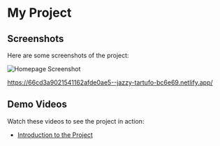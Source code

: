  # My Project

## Screenshots

Here are some screenshots of the project:

![Homepage Screenshot](app.png)
 
https://66cd3a9021541162afde0ae5--jazzy-tartufo-bc6e69.netlify.app/ 

## Demo Videos

Watch these videos to see the project in action:

- [Introduction to the Project](https://youtu.be/_pI3jTo8aGk)
 


